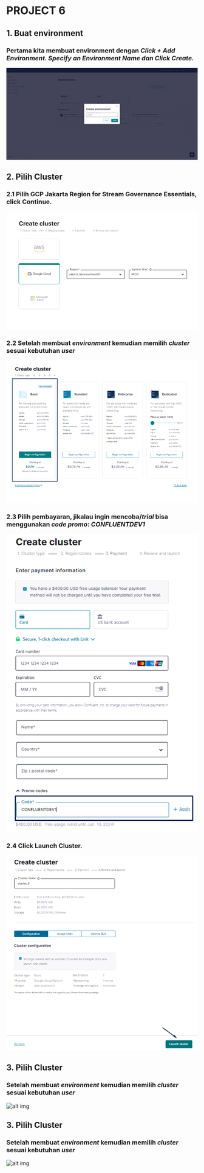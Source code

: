 # PROJECT 6

## 1. Buat environment
### Pertama kita membuat environment dengan ***Click + Add Environment. Specify an Environment Name dan Click Create.*** 
![alt img](https://github.com/lolipop20/project6/blob/master/pics/create-environment.png)

## 2. Pilih Cluster
### 2.1 Pilih GCP Jakarta Region for Stream Governance Essentials, click Continue.
![alt img](https://github.com/lolipop20/project6/blob/master/pics/pilih-cluster2.png)
### 2.2 Setelah membuat ***environment*** kemudian memilih ***cluster*** sesuai kebutuhan ***user***
![alt img](https://github.com/lolipop20/project6/blob/master/pics/pilih-cluster.png)
### 2.3 Pilih pembayaran, jikalau ingin mencoba/***trial*** bisa menggunakan ***code promo***: *CONFLUENTDEV1*
![alt img](https://github.com/lolipop20/project6/blob/master/pics/pilih-cluster3.png)
### 2.4 Click Launch Cluster.
![alt img](https://github.com/lolipop20/project6/blob/master/pics/pilih-cluster5.png)

## 3. Pilih Cluster
### Setelah membuat ***environment*** kemudian memilih ***cluster*** sesuai kebutuhan ***user***
![alt img]()


## 3. Pilih Cluster
### Setelah membuat ***environment*** kemudian memilih ***cluster*** sesuai kebutuhan ***user***
![alt img]()

